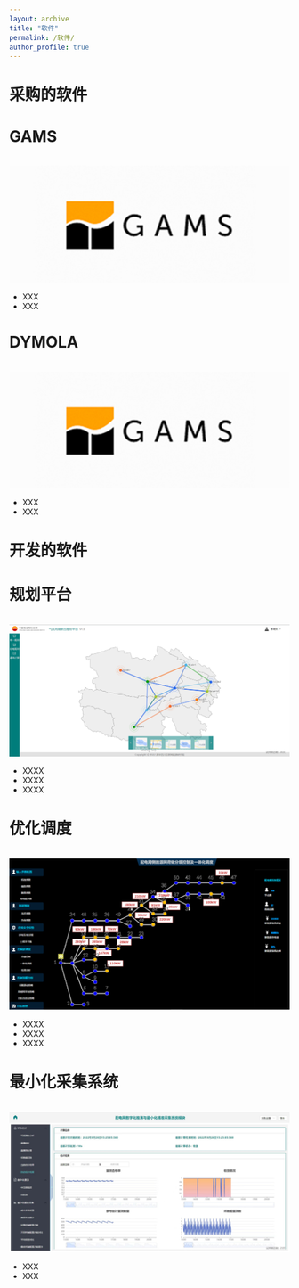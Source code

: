 ```yaml
---
layout: archive
title: "软件"
permalink: /软件/
author_profile: true
---
```


采购的软件
======
GAMS
======
<br/><img src='/images/123.png'> 
* XXX
* XXX

DYMOLA
======
<br/><img src='/images/123.png'> 
* XXX
* XXX






开发的软件
======

规划平台
======
  <br/><img src='/images/规划.png'>
* XXXX
* XXXX
* XXXX


优化调度
======
  <br/><img src='/images/优化调度.png'>
* XXXX
 * XXXX
* XXXX

最小化采集系统
======
<br/><img src='/images/最小化采集.jpg'> 
* XXX
* XXX

